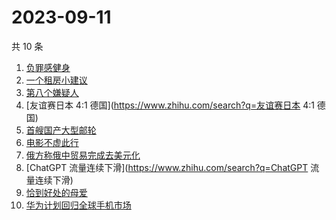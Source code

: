 # 2023-09-11

共 10 条

<!-- BEGIN ZHIHUSEARCH -->
<!-- 最后更新时间 Mon Sep 11 2023 04:09:30 GMT+0800 (China Standard Time) -->
1. [负罪感健身](https://www.zhihu.com/search?q=负罪感健身)
1. [一个租房小建议](https://www.zhihu.com/search?q=一个租房小建议)
1. [第八个嫌疑人](https://www.zhihu.com/search?q=第八个嫌疑人)
1. [友谊赛日本 4:1 德国](https://www.zhihu.com/search?q=友谊赛日本 4:1 德国)
1. [首艘国产大型邮轮](https://www.zhihu.com/search?q=首艘国产大型邮轮)
1. [电影不虚此行](https://www.zhihu.com/search?q=电影不虚此行)
1. [俄方称俄中贸易完成去美元化](https://www.zhihu.com/search?q=俄方称俄中贸易完成去美元化)
1. [ChatGPT 流量连续下滑](https://www.zhihu.com/search?q=ChatGPT 流量连续下滑)
1. [恰到好处的母爱](https://www.zhihu.com/search?q=恰到好处的母爱)
1. [华为计划回归全球手机市场](https://www.zhihu.com/search?q=华为计划回归全球手机市场)
<!-- END ZHIHUSEARCH -->

